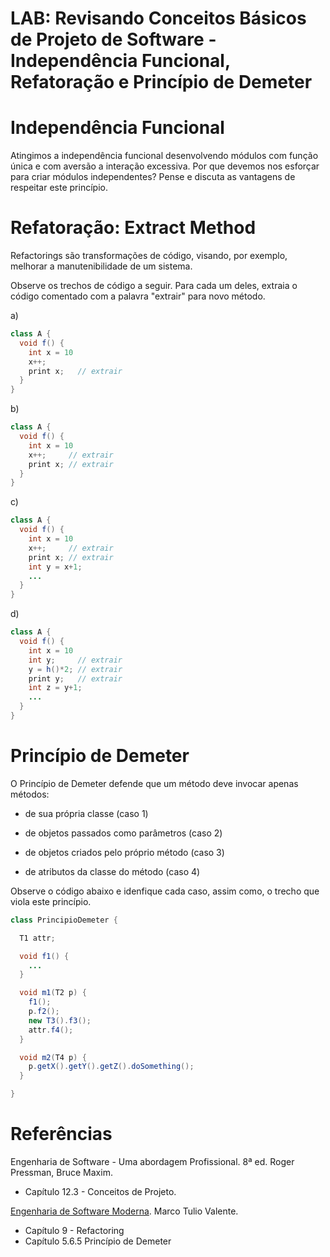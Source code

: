 # LAB: Revisando Conceitos Básicos de Projeto de Software - Independência Funcional,  Refatoração e Princípio de Demeter

# Independência Funcional

Atingimos a independência funcional desenvolvendo módulos com função única e com aversão a interação excessiva. Por que devemos nos esforçar para criar módulos independentes? Pense e discuta as vantagens de respeitar este princípio.

# Refatoração: Extract Method

Refactorings são transformações de código, visando, por exemplo, melhorar a manutenibilidade de um sistema.

Observe os trechos de código a seguir. Para cada um deles, extraia o código comentado com a palavra "extrair" para novo método.

a) 

```java
class A {
  void f() {
    int x = 10
    x++;      
    print x;   // extrair
  }
}
```

b) 

```java
class A {
  void f() {
    int x = 10
    x++;     // extrair
    print x; // extrair
  }
}
```

c)

```java
class A {
  void f() {
    int x = 10
    x++;     // extrair
    print x; // extrair
    int y = x+1;
    ...
  }
}
```

d)

```java
class A {
  void f() {
    int x = 10
    int y;     // extrair
    y = h()*2; // extrair
    print y;   // extrair
    int z = y+1;
    ...
  }
}
```

# Princípio de Demeter

O Princípio de Demeter defende que um método deve invocar apenas métodos:

* de sua própria classe (caso 1)

* de objetos passados como parâmetros (caso 2)

* de objetos criados pelo próprio método (caso 3)

* de atributos da classe do método (caso 4)

Observe o código abaixo e idenfique cada caso, assim como, o trecho que viola este princípio.

```java
class PrincipioDemeter {

  T1 attr;

  void f1() { 
    ...
  }

  void m1(T2 p) {
    f1();           
    p.f2();        
    new T3().f3();  
    attr.f4();      
  }

  void m2(T4 p) {
    p.getX().getY().getZ().doSomething();
  }

}
```

# Referências

Engenharia de Software - Uma abordagem Profissional. 8ª ed. Roger Pressman, Bruce Maxim. 
- Capítulo 12.3 - Conceitos de Projeto. 


[Engenharia de Software Moderna](https://engsoftmoderna.info). Marco Tulio Valente. 
- Capítulo 9 - Refactoring
- Capítulo 5.6.5 Princípio de Demeter
